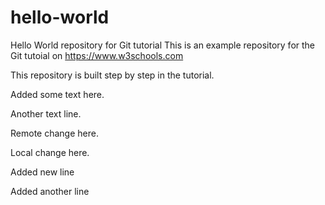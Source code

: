 # hello-world

Hello World repository for Git tutorial
This is an example repository for the Git tutoial on https://www.w3schools.com

This repository is built step by step in the tutorial.

Added some text here.

Another text line.

Remote change here.

Local change here.

Added new line

Added another line
